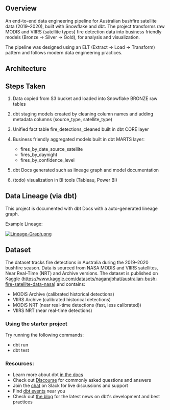 ## Overview

An end-to-end data engineering pipeline for Australian bushfire satellite data (2019–2020), built with Snowflake and dbt.
The project transforms raw MODIS and VIIRS (satellite types) fire detection data into business friendly models (Bronze -> Silver -> Gold), for analysis and visualization.

The pipeline was designed using an ELT (Extract -> Load -> Transform) pattern and follows modern data engineering practices.


## Architecture



## Steps Taken

1. Data copied from S3 bucket and loaded into Snowflake BRONZE raw tables

2. dbt staging models created by cleaning column names and adding metadata columns (source_type, satellite_type)

3. Unified fact table fire_detections_cleaned built in dbt CORE layer

4. Business friendly aggregated models built in dbt MARTS layer:
    - fires_by_date_source_satellite
    - fires_by_daynight
    - fires_by_confidence_level

5. dbt Docs generated such as lineage graph and model documentation

6. (todo) visualization in BI tools (Tableau, Power BI)


## Data Lineage (via dbt)

This project is documented with dbt Docs with a auto-generated lineage graph.

Example Lineage:

[![Lineage-Graph.png](https://i.postimg.cc/D0xyWSr4/Lineage-Graph.png)](https://postimg.cc/YLmwZqyt)


## Dataset

The dataset tracks fire detections in Australia during the 2019–2020 bushfire season.
Data is sourced from NASA MODIS and VIIRS satellites, Near Real-Time (NRT) and Archive versions.
The dataset is published on Kaggle (https://www.kaggle.com/datasets/nagarajbhat/australian-bush-fire-satellite-data-nasa) and contains:

-   MODIS Archive (calibrated historical detections)
-   VIIRS Archive (calibrated historical detections)
-   MODIS NRT (near real-time detections (fast, less calibrated))
-   VIIRS NRT (near real-time detections)


### Using the starter project

Try running the following commands:
- dbt run
- dbt test


### Resources:
- Learn more about dbt [in the docs](https://docs.getdbt.com/docs/introduction)
- Check out [Discourse](https://discourse.getdbt.com/) for commonly asked questions and answers
- Join the [chat](https://community.getdbt.com/) on Slack for live discussions and support
- Find [dbt events](https://events.getdbt.com) near you
- Check out [the blog](https://blog.getdbt.com/) for the latest news on dbt's development and best practices

